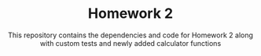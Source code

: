 <h1 align=center>Homework 2</h1>

<p align=center>This repository contains the dependencies and code for Homework 2 along with custom tests and newly added calculator functions</p>